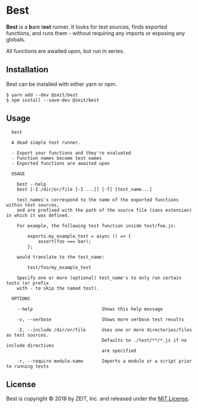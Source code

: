 # Best

**Best** is a **b**are t**est** runner. It looks for test sources, finds exported functions,
and runs them - without requiring any imports or exposing any globals.

All functions are awaited upon, but run in series.

## Installation

Best can be installed with either yarn or npm.

```console
$ yarn add --dev @zeit/best
$ npm install --save-dev @zeit/best
```

## Usage

```
  best

  A dead simple test runner.

  - Export your functions and they're evaluated
  - Function names become test names
  - Exported functions are awaited upon

  USAGE

    best --help
    best [-I /dir/or/file [-I ...]] [-T] [test_name...]

    test_names's correspond to the name of the exported functions within test sources,
    and are prefixed with the path of the source file (sans extension) in which it was defined.

    For example, the following test function inside test/foo.js:

        exports.my_example_test = async () => {
            assert(foo === bar);
        };

    would translate to the test_name:

        test/foo/my_example_test

    Specify one or more (optional) test_name's to only run certain tests (or prefix
    with - to skip the named test).

  OPTIONS

    --help                          Shows this help message

    -v, --verbose                   Shows more verbose test results

    -I, --include /dir/or/file      Uses one or more directories/files as test sources.
                                    Defaults to ./test/**/*.js if no include directives
                                    are specified

    -r, --require module-name       Imports a module or a script prior to running tests

```

## License
Best is copyright &copy; 2018 by ZEIT, Inc. and released under the [MIT License](LICENSE).
